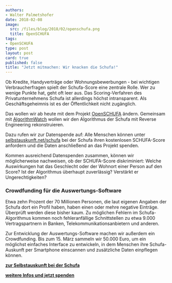 ```yaml
---
authors: 
- Walter Palmetshofer
date: 2018-02-08
image:
  src: /files/blog/2018/02/openschufa.png
  title: OpenSCHUFA
tags:
- OpenSCHUFA
type: post
layout: post
card: true
published: false
title: "Jetzt mitmachen: Wir knacken die Schufa!" 
---
```


Ob Kredite, Handyverträge oder Wohnungsbewerbungen - bei wichtigen Verbraucherfragen spielt der Schufa-Score eine zentrale Rolle. Wer zu wenige Punkte hat, geht oft leer aus. Das Scoring-Verfahren des Privatunternehmens Schufa ist allerdings höchst intransparent. Als Geschäftsgeheimnis ist es der Öffentlichkeit nicht zugänglich.

Das wollen wir ab heute mit dem Projekt <a href="http://openschufa.de">OpenSCHUFA</a> ändern. Gemeinsam mit <a href="https://algorithmwatch.org/de/">AlgorithmWatch</a> wollen wir den Algorithmus der Schufa mit Reverse Engineering rekonstruieren. 

Dazu rufen wir zur Datenspende auf: Alle Menschen können unter <a href="https://selbstauskunft.net/schufa">selbstauskunft.net/schufa</a> bei der Schufa ihren kostenlosen SCHUFA-Score anfordern und die Daten anschließend an das Projekt spenden.

Kommen ausreichend Datenspenden zusammen, können wir möglicherweise nachweisen, ob der SCHUFA-Score diskriminiert: Welche Auswirkungen hat das Geschlecht oder der Wohnort einer Person auf den Score? Ist der Algorithmus überhaupt zuverlässig? Verstärkt er Ungerechtigkeiten? 

<h3>Crowdfunding für die Auswertungs-Software</h3>

Etwa zehn Prozent der 70 Millionen Personen, die laut eigenen Angaben der Schufa dort ein Profil haben, haben einen oder mehre negative Einträge. Überprüft werden diese bisher kaum. Zu möglichen Fehlern im Schufa-Algorithmus kommen noch fehleranfällige Schnittstellen zu etwa 9.000 Vertragspartnern in Banken, Telekommunikationsanbietern und anderen. 

Zur Entwicklung der Auswertungs-Software machen wir außerdem ein Crowdfunding. Bis zum 15. März sammeln wir 50.000 Euro, um ein möglichst einfaches Interface zu entwickeln, in dem Menschen ihre Schufa-Auskunft per Smartphone einscannen und zusätzliche Daten einpflegen können.

<strong><a href="https://selbstauskunft.net/schufa">zur Selbstauskunft bei der Schufa</a>

<a href="http://openschufa.de">weitere Infos und jetzt spenden</a></strong>
